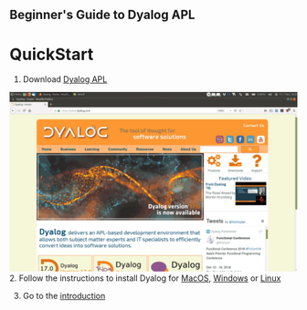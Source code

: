 ## Beginner's Guide to Dyalog APL

# QuickStart
1. Download [Dyalog APL](https://www.dyalog.com/download-zone.htm)  

![](img/apply.gif)
2. Follow the instructions to install Dyalog for [MacOS](https://github.com/rikedyp/DyalogTutorials/wiki/Installation#install-dyalog-apl-for-macos), [Windows](https://github.com/rikedyp/DyalogTutorials/wiki/Installation#install-dyalog-apl-for-microsoft-windows) or [Linux](https://github.com/rikedyp/DyalogTutorials/wiki/Installation#install-dyalog-apl-for-linux)  

3. Go to the [introduction](https://github.com/rikedyp/DyalogTutorials/wiki/First-Steps)
